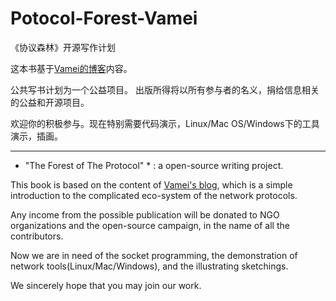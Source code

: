 Potocol-Forest-Vamei
=====================

《协议森林》开源写作计划

这本书基于[Vamei的博客](http://www.cnblogs.com/vamei/archive/2012/12/05/2802811.html)内容。

公共写书计划为一个公益项目。
出版所得将以所有参与者的名义，捐给信息相关的公益和开源项目。

欢迎你的积极参与。现在特别需要代码演示，Linux/Mac OS/Windows下的工具演示，插画。

-----

* "The Forest of The Protocol" * : a open-source writing project.

This book is based on the content of [Vamei's blog](http://www.cnblogs.com/vamei/archive/2012/12/05/2802811.html), which
is a simple introduction to the complicated eco-system of the network protocols. 

Any income from the possible publication will be donated to NGO organizations and the open-source campaign, in the name
of all the contributors.

Now we are in need of the socket programming, the demonstration of network tools(Linux/Mac/Windows), and the
illustrating sketchings.

We sincerely hope that you may join our work.
